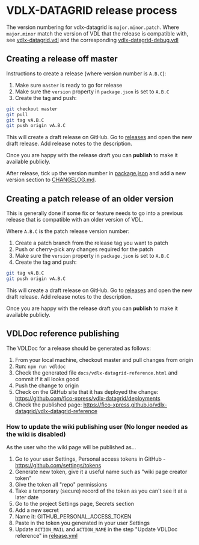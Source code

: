 # VDLX-DATAGRID release process

The version numbering for vdlx-datagrid is `major.minor.patch`. Where `major.minor` match the version of VDL that the release
is compatible with, see [vdlx-datagrid.vdl](dist/insight/client_resources/vdlx-datagrid/vdlx-datagrid.vdl) and the corresponding 
[vdlx-datagrid-debug.vdl](dist/insight/client_resources/vdlx-datagrid-debug/vdlx-datagrid-debug.vdl)

## Creating a release off master

Instructions to create a release (where version number is `A.B.C`):

1. Make sure `master` is ready to go for release
1. Make sure the `version` property in `package.json` is set to `A.B.C`
1. Create the tag and push:

```bash
git checkout master
git pull
git tag vA.B.C
git push origin vA.B.C
```

This will create a draft release on GitHub. Go to [releases](https://github.com/fico-xpress/vdlx-datagrid/releases) and 
open the new draft release. Add release notes to the description.

Once you are happy with the release draft you can **publish** to make it available publicly.

After release, tick up the version number in [package.json](package.json) and add a new version section to [CHANGELOG.md](CHANGELOG.md).

## Creating a patch release of an older version

This is generally done if some fix or feature needs to go into a previous release that is compatible with an older version of VDL.

Where `A.B.C` is the patch release version number:

1. Create a patch branch from the release tag you want to patch
1. Push or cherry-pick any changes required for the patch
1. Make sure the `version` property in `package.json` is set to `A.B.C`
1. Create the tag and push:

```bash
git tag vA.B.C
git push origin vA.B.C
```

This will create a draft release on GitHub. Go to [releases](https://github.com/fico-xpress/vdlx-datagrid/releases) and 
open the new draft release. Add release notes to the description.

Once you are happy with the release draft you can **publish** to make it available publicly.

## VDLDoc reference publishing

The VDLDoc for a release should be generated as follows:

1. From your local machine, checkout master and pull changes from origin
1. Run: `npm run vdldoc`
1. Check the generated file `docs/vdlx-datagrid-reference.html` and commit if it all looks good
1. Push the change to origin
1. Check on the GitHub site that it has deployed the change: https://github.com/fico-xpress/vdlx-datagrid/deployments
1. Check the published page: https://fico-xpress.github.io/vdlx-datagrid/vdlx-datagrid-reference

### How to update the wiki publishing user (No longer needed as the wiki is disabled)

As the user who the wiki page will be published as...

1. Go to your user Settings, Personal access tokens in GitHub - https://github.com/settings/tokens
1. Generate new token, give it a useful name such as "wiki page creator token"
1. Give the token all "repo" permissions
1. Take a temporary (secure) record of the token as you can't see it at a later date
1. Go to the project Settings page, Secrets section
1. Add a new secret
1. Name it: GITHUB_PERSONAL_ACCESS_TOKEN
1. Paste in the token you generated in your user Settings
1. Update `ACTION_MAIL` and `ACTION_NAME` in the step "Update VDLDoc reference" in [release.yml](.github/workflows/release.yml)
